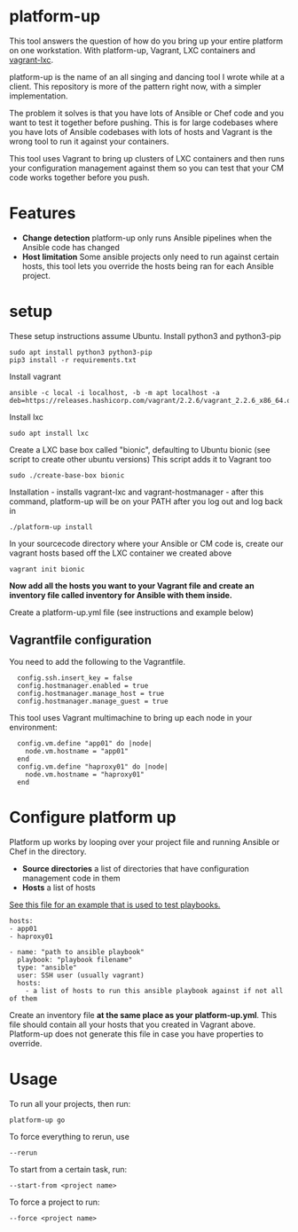 # platform-up

This tool answers the question of how do you bring up your entire platform on one workstation. With platform-up, Vagrant, LXC containers and [vagrant-lxc](https://github.com/fgrehm/vagrant-lxc).

platform-up is the name of an all singing and dancing tool I wrote while at a client. This repository is more of the pattern right now, with a simpler implementation.

The problem it solves is that you have lots of Ansible or Chef code and you want to test it together before pushing. This is for large codebases where you have lots of Ansible codebases with lots of hosts and Vagrant is the wrong tool to run it against your containers.

This tool uses Vagrant to bring up clusters of LXC containers and then runs your configuration management against them so you can test that your CM code works together before you push.

# Features

* **Change detection** platform-up only runs Ansible pipelines when the Ansible code has changed
* **Host limitation** Some ansible projects only need to run against certain hosts, this tool lets you override the hosts being ran for each Ansible project.

# setup

These setup instructions assume Ubuntu. Install python3 and python3-pip

```
sudo apt install python3 python3-pip
pip3 install -r requirements.txt
```

Install vagrant
```
ansible -c local -i localhost, -b -m apt localhost -a deb=https://releases.hashicorp.com/vagrant/2.2.6/vagrant_2.2.6_x86_64.deb
```
Install lxc
```
sudo apt install lxc
```

Create a LXC base box called "bionic", defaulting to Ubuntu bionic (see script to create other ubuntu versions) This script adds it to Vagrant too
```
sudo ./create-base-box bionic
```
Installation - installs vagrant-lxc and vagrant-hostmanager - after this command, platform-up will be on your PATH after you log out and log back in
```
./platform-up install 
```
In your sourcecode directory where your Ansible or CM code is, create our vagrant hosts based off the LXC container we created above
```
vagrant init bionic
```

**Now add all the hosts you want to your Vagrant file and create an inventory file called inventory for Ansible with them inside.**

Create a platform-up.yml file (see instructions and example below)

## Vagrantfile configuration
You need to add the following to the Vagrantfile.

```
  config.ssh.insert_key = false
  config.hostmanager.enabled = true
  config.hostmanager.manage_host = true
  config.hostmanager.manage_guest = true
```

This tool uses Vagrant multimachine to bring up each node in your environment:

```
  config.vm.define "app01" do |node|
    node.vm.hostname = "app01"
  end
  config.vm.define "haproxy01" do |node|
    node.vm.hostname = "haproxy01"
  end  
```

# Configure platform up

Platform up works by looping over your project file and running Ansible or Chef in the directory.

 * **Source directories** a list of directories that have configuration management code in them
 * **Hosts** a list of hosts

[See this file for an example that is used to test playbooks.](https://github.com/samsquire/devops-pipeline-starter/blob/master/platform-up.yml)

```
hosts:
- app01
- haproxy01

- name: "path to ansible playbook"
  playbook: "playbook filename"
  type: "ansible"
  user: SSH user (usually vagrant)
  hosts:
    - a list of hosts to run this ansible playbook against if not all of them
```

Create an inventory file **at the same place as your platform-up.yml**. This file should contain all your hosts that you created in Vagrant above. Platform-up does not generate this file in case you have properties to override.

# Usage

To run all your projects, then run:

```
platform-up go
```

To force everything to rerun, use 

```
--rerun
```

To start from a certain task, run:

```
--start-from <project name>
```

To force a project to run:

```
--force <project name>
```


